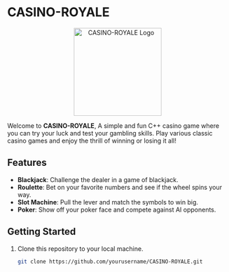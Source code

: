 # CASINO-ROYALE

<p align="center">
  <img src="casino_royale_logo.png" alt="CASINO-ROYALE Logo" width="200">
</p>

Welcome to **CASINO-ROYALE**, A simple and fun C++ casino game where you can try your luck and test your gambling skills. Play various classic casino games and enjoy the thrill of winning or losing it all!

## Features

- **Blackjack**: Challenge the dealer in a game of blackjack.
- **Roulette**: Bet on your favorite numbers and see if the wheel spins your way.
- **Slot Machine**: Pull the lever and match the symbols to win big.
- **Poker**: Show off your poker face and compete against AI opponents.

## Getting Started

1. Clone this repository to your local machine.
   
   ```bash
   git clone https://github.com/yourusername/CASINO-ROYALE.git
